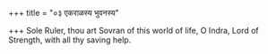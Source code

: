 +++
title = "०३ एकराळस्य भुवनस्य"

+++
Sole Ruler, thou art Sovran of this world of life, O Indra, Lord of Strength, with all thy saving help.